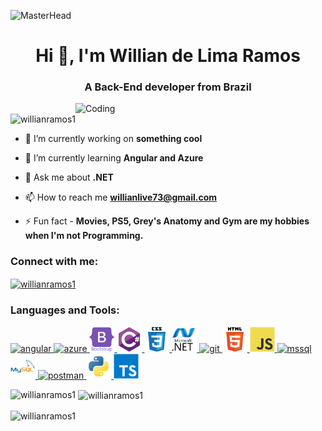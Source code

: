 ![MasterHead](https://wallpapercave.com/wp/wp4974478.jpg)
<h1 align="center">Hi 👋, I'm Willian de Lima Ramos</h1>
<h3 align="center">A Back-End developer from Brazil</h3>
<img align="right" alt="Coding" width="400" src="https://media-exp1.licdn.com/dms/image/C4D12AQH-LLSkno-ujg/article-cover_image-shrink_600_2000/0/1635345049429?e=2147483647&v=beta&t=pC20OBfirdOjpi7WazwDCJZJVv-slsMKK9A37i2cGeU">



<p align="left"> <img src="https://komarev.com/ghpvc/?username=willianramos1&label=Profile%20views&color=0e75b6&style=flat" alt="willianramos1" /> </p>

- 🔭 I’m currently working on **something cool**

- 🌱 I’m currently learning **Angular and Azure**

- 💬 Ask me about **.NET**

- 📫 How to reach me **willianlive73@gmail.com**

- ⚡ Fun fact - **Movies, PS5, Grey's Anatomy and Gym are my hobbies when I'm not Programming.**

<h3 align="left">Connect with me:</h3>
<p align="left">
<a href="https://linkedin.com/in/willianramos1" target="blank"><img align="center" src="https://raw.githubusercontent.com/rahuldkjain/github-profile-readme-generator/master/src/images/icons/Social/linked-in-alt.svg" alt="willianramos1" height="30" width="40" /></a>
</p>

<h3 align="left">Languages and Tools:</h3>
<p align="left"> <a href="https://angular.io" target="_blank" rel="noreferrer"> <img src="https://angular.io/assets/images/logos/angular/angular.svg" alt="angular" width="40" height="40"/> </a> <a href="https://azure.microsoft.com/en-in/" target="_blank" rel="noreferrer"> <img src="https://www.vectorlogo.zone/logos/microsoft_azure/microsoft_azure-icon.svg" alt="azure" width="40" height="40"/> </a> <a href="https://getbootstrap.com" target="_blank" rel="noreferrer"> <img src="https://raw.githubusercontent.com/devicons/devicon/master/icons/bootstrap/bootstrap-plain-wordmark.svg" alt="bootstrap" width="40" height="40"/> </a> <a href="https://www.w3schools.com/cs/" target="_blank" rel="noreferrer"> <img src="https://raw.githubusercontent.com/devicons/devicon/master/icons/csharp/csharp-original.svg" alt="csharp" width="40" height="40"/> </a> <a href="https://www.w3schools.com/css/" target="_blank" rel="noreferrer"> <img src="https://raw.githubusercontent.com/devicons/devicon/master/icons/css3/css3-original-wordmark.svg" alt="css3" width="40" height="40"/> </a> <a href="https://dotnet.microsoft.com/" target="_blank" rel="noreferrer"> <img src="https://raw.githubusercontent.com/devicons/devicon/master/icons/dot-net/dot-net-original-wordmark.svg" alt="dotnet" width="40" height="40"/> </a> <a href="https://git-scm.com/" target="_blank" rel="noreferrer"> <img src="https://www.vectorlogo.zone/logos/git-scm/git-scm-icon.svg" alt="git" width="40" height="40"/> </a> <a href="https://www.w3.org/html/" target="_blank" rel="noreferrer"> <img src="https://raw.githubusercontent.com/devicons/devicon/master/icons/html5/html5-original-wordmark.svg" alt="html5" width="40" height="40"/> </a> <a href="https://developer.mozilla.org/en-US/docs/Web/JavaScript" target="_blank" rel="noreferrer"> <img src="https://raw.githubusercontent.com/devicons/devicon/master/icons/javascript/javascript-original.svg" alt="javascript" width="40" height="40"/> </a> <a href="https://www.microsoft.com/en-us/sql-server" target="_blank" rel="noreferrer"> <img src="https://www.svgrepo.com/show/303229/microsoft-sql-server-logo.svg" alt="mssql" width="40" height="40"/> </a> <a href="https://www.mysql.com/" target="_blank" rel="noreferrer"> <img src="https://raw.githubusercontent.com/devicons/devicon/master/icons/mysql/mysql-original-wordmark.svg" alt="mysql" width="40" height="40"/> </a> <a href="https://postman.com" target="_blank" rel="noreferrer"> <img src="https://www.vectorlogo.zone/logos/getpostman/getpostman-icon.svg" alt="postman" width="40" height="40"/> </a> <a href="https://www.python.org" target="_blank" rel="noreferrer"> <img src="https://raw.githubusercontent.com/devicons/devicon/master/icons/python/python-original.svg" alt="python" width="40" height="40"/> </a> <a href="https://www.typescriptlang.org/" target="_blank" rel="noreferrer"> <img src="https://raw.githubusercontent.com/devicons/devicon/master/icons/typescript/typescript-original.svg" alt="typescript" width="40" height="40"/> </a> </p>

<p><img align="left" src="https://github-readme-stats.vercel.app/api/top-langs?username=willianramos1&show_icons=true&locale=en&layout=compact" alt="willianramos1" /></p>

<p>&nbsp;<img align="center" src="https://github-readme-stats.vercel.app/api?username=willianramos1&show_icons=true&locale=en" alt="willianramos1" />
</p>

<p><img align="center" src="https://github-readme-streak-stats.herokuapp.com/?user=willianramos1&" alt="willianramos1" />
</p>
